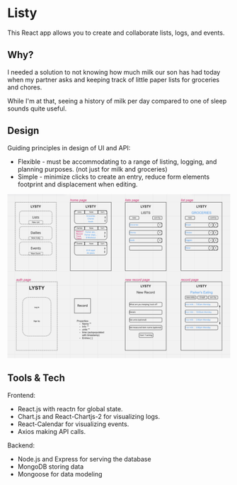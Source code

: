# Listy

This React app allows you to create and collaborate lists, logs, and events.

## Why?

I needed a solution to not knowing how much milk our son has had today when my partner asks and keeping track of little paper lists for groceries and chores.

While I'm at that, seeing a history of milk per day compared to one of sleep sounds quite useful.

## Design

Guiding principles in design of UI and API:

- Flexible - must be accommodating to a range of listing, logging, and planning purposes. (not just for milk and groceries)
- Simple - minimize clicks to create an entry, reduce form elements footprint and displacement when editing.

![miro board wireframe](public/img/miro-listy.png)

## Tools & Tech

Frontend:

- React.js with reactn for global state.
- Chart.js and React-Chartjs-2 for visualizing logs.
- React-Calendar for visualizing events.
- Axios making API calls.

Backend:

- Node.js and Express for serving the database
- MongoDB storing data
- Mongoose for data modeling
